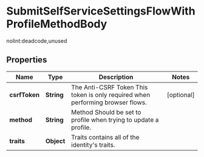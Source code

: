 

# SubmitSelfServiceSettingsFlowWithProfileMethodBody

nolint:deadcode,unused

## Properties

Name | Type | Description | Notes
------------ | ------------- | ------------- | -------------
**csrfToken** | **String** | The Anti-CSRF Token  This token is only required when performing browser flows. |  [optional]
**method** | **String** | Method  Should be set to profile when trying to update a profile. | 
**traits** | **Object** | Traits contains all of the identity&#39;s traits. | 



